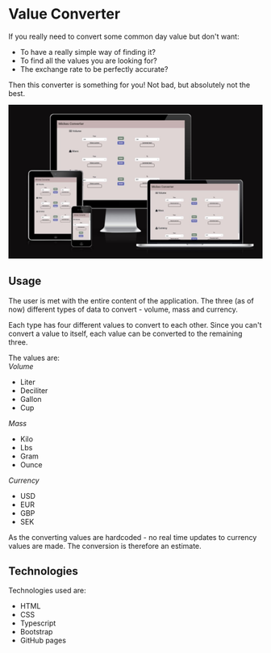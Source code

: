 # Value Converter
If you really need to convert some common day value but don't want:
- To have a really simple way of finding it?
- To find all the values you are looking for?
- The exchange rate to be perfectly accurate?

Then this converter is something for you! Not bad, but absolutely not the best.

![Image of the sites responsiveness](src\images\converter_responsiveness2.jpg)

## Usage
The user is met with the entire content of the application. The three (as of now) different types of data to convert - volume, mass and currency.

Each type has four different values to convert to each other. Since you can't convert a value to itself, each value can be converted to the remaining three.

The values are: 
<br>
*Volume*

- Liter
- Deciliter
- Gallon
- Cup

*Mass*

- Kilo
- Lbs
- Gram
- Ounce

*Currency*
- USD
- EUR
- GBP
- SEK

As the converting values are hardcoded - no real time updates to currency values are made. The conversion is therefore an estimate.

## Technologies
Technologies used are:
- HTML
- CSS
- Typescript
- Bootstrap
- GitHub pages






